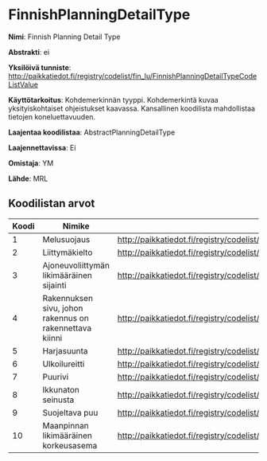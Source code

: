 # FinnishPlanningDetailType

**Nimi**: Finnish Planning Detail Type

**Abstrakti**: ei

**Yksilöivä tunniste**: http://paikkatiedot.fi/registry/codelist/fin_lu/FinnishPlanningDetailTypeCodeListValue

**Käyttötarkoitus**: Kohdemerkinnän tyyppi. Kohdemerkintä kuvaa yksityiskohtaiset ohjeistukset kaavassa. Kansallinen koodilista mahdollistaa tietojen koneluettavuuden.

**Laajentaa koodilistaa**: AbstractPlanningDetailType

**Laajennettavissa**: Ei

**Omistaja**: YM

**Lähde**: MRL

## Koodilistan arvot

Koodi     | Nimike           | Tunniste
-----------|------------------|------------
 1       | Melusuojaus   | http://paikkatiedot.fi/registry/codelist/fin_lu/FinnishPlanningDetailTypeCodeListValue/1
 2       | Liittymäkielto   | http://paikkatiedot.fi/registry/codelist/fin_lu/FinnishPlanningDetailTypeCodeListValue/2 
 3       | Ajoneuvoliittymän likimääräinen sijainti   | http://paikkatiedot.fi/registry/codelist/fin_lu/FinnishPlanningDetailTypeCodeListValue/3
 4       | Rakennuksen sivu, johon rakennus on rakennettava kiinni   | http://paikkatiedot.fi/registry/codelist/fin_lu/FinnishPlanningDetailTypeCodeListValue/4
 5       | Harjasuunta   | http://paikkatiedot.fi/registry/codelist/fin_lu/FinnishPlanningDetailTypeCodeListValue/5
 6       | Ulkoilureitti   | http://paikkatiedot.fi/registry/codelist/fin_lu/FinnishPlanningDetailTypeCodeListValue/6
 7       | Puurivi   | http://paikkatiedot.fi/registry/codelist/fin_lu/FinnishPlanningDetailTypeCodeListValue/7
 8       | Ikkunaton seinusta   | http://paikkatiedot.fi/registry/codelist/fin_lu/FinnishPlanningDetailTypeCodeListValue/8
 9       | Suojeltava puu   | http://paikkatiedot.fi/registry/codelist/fin_lu/FinnishPlanningDetailTypeCodeListValue/9
 10       | Maanpinnan likimääräinen korkeusasema   | http://paikkatiedot.fi/registry/codelist/fin_lu/FinnishPlanningDetailTypeCodeListValue/10
